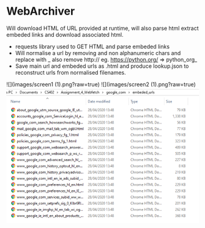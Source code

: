 # WebArchiver

Will download HTML of URL provided at runtime, will also parse html extract embeded links and download associated html.

  - requests library used to GET HTML and parse embeded links
  - Will normalise a url by removing and non alphanumeric chars and replace with _ also remove http:// eg. https://python.org/ => python_org_
  - Save main url and embeded urls as .html and produce lookup.json to reconstruct urls from normalised filenames.
  
![](images/screen1 (1).png?raw=true)
![](images/screen2 (1).png?raw=true)
![](images/screen4.png?raw=true)
